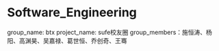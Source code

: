 # Software_Engineering
group_name: btx
project_name: sufe校友圈
group_members：施恒涛、杨阳、高渊昊、吴嘉禄、葛世恒、乔创奇、王骞
